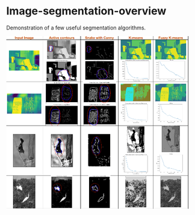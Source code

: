 # Image-segmentation-overview

Demonstration of a few useful segmentation algorithms.

<img align="center" alt="ex_one" src="./segmentation-result.png" />
